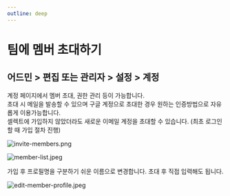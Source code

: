 ```yaml
---
outline: deep
---
```


# 팀에 멤버 초대하기

## 어드민 > 편집 또는 관리자 > 설정 > 계정

계정 페이지에서 멤버 초대, 권한 관리 등이 가능합니다.  
초대 시 메일을 발송할 수 있으며 구글 계정으로 초대한 경우 원하는 인증방법으로 자유롭게 이용가능합니다.  
셀렉트에 가입하지 않았더라도 새로운 이메일 계정을 초대할 수 있습니다. (최초 로그인 할 때 가입 절차 진행)

![](https://imagedelivery.net/MHVC-FGTDyxApYeHyF29Tw/c850f697-67ea-4f3c-b8f0-ae9bcc003b00/docs "invite-members.png")

![](https://imagedelivery.net/MHVC-FGTDyxApYeHyF29Tw/e7300524-2de7-4727-1770-79220d757e00/docs "member-list.jpeg")

가입 후 프로필명을 구분하기 쉬운 이름으로 변경합니다. 초대 후 직접 입력해도 됩니다.

![](https://imagedelivery.net/MHVC-FGTDyxApYeHyF29Tw/9d32015f-70e9-4425-0060-f8eb43c7b300/docs "edit-member-profile.jpeg")